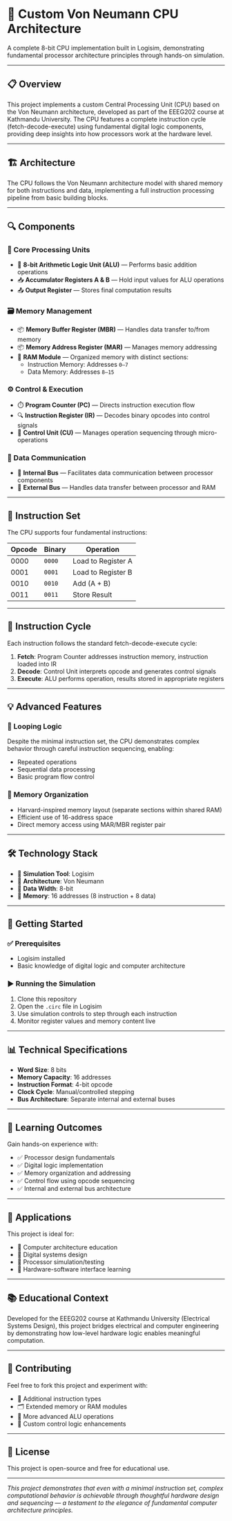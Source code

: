 # 🔧 Custom Von Neumann CPU Architecture

A complete 8-bit CPU implementation built in Logisim, demonstrating fundamental processor architecture principles through hands-on simulation.

---

## 📋 Overview

This project implements a custom Central Processing Unit (CPU) based on the Von Neumann architecture, developed as part of the EEEG202 course at Kathmandu University. The CPU features a complete instruction cycle (fetch-decode-execute) using fundamental digital logic components, providing deep insights into how processors work at the hardware level.

---

## 🏗️ Architecture

The CPU follows the Von Neumann architecture model with shared memory for both instructions and data, implementing a full instruction processing pipeline from basic building blocks.

---

## 🔍 Components

### 🧠 Core Processing Units
- 🧮 **8-bit Arithmetic Logic Unit (ALU)** — Performs basic addition operations
- 📥 **Accumulator Registers A & B** — Hold input values for ALU operations
- 📤 **Output Register** — Stores final computation results

### 🗃️ Memory Management
- 📦 **Memory Buffer Register (MBR)** — Handles data transfer to/from memory
- 📦 **Memory Address Register (MAR)** — Manages memory addressing
- 🧱 **RAM Module** — Organized memory with distinct sections:
  - Instruction Memory: Addresses `0–7`
  - Data Memory: Addresses `8–15`

### ⚙️ Control & Execution
- ⏱️ **Program Counter (PC)** — Directs instruction execution flow
- 🔍 **Instruction Register (IR)** — Decodes binary opcodes into control signals
- 🧩 **Control Unit (CU)** — Manages operation sequencing through micro-operations

### 🔄 Data Communication
- 🔄 **Internal Bus** — Facilitates data communication between processor components
- 🔄 **External Bus** — Handles data transfer between processor and RAM

---

## 📌 Instruction Set

The CPU supports four fundamental instructions:

| Opcode | Binary | Operation              |
|--------|--------|------------------------|
| 0000   | `0000` | Load to Register A     |
| 0001   | `0001` | Load to Register B     |
| 0010   | `0010` | Add (A + B)            |
| 0011   | `0011` | Store Result           |

---

## 🔄 Instruction Cycle

Each instruction follows the standard fetch-decode-execute cycle:

1. **Fetch**: Program Counter addresses instruction memory, instruction loaded into IR  
2. **Decode**: Control Unit interprets opcode and generates control signals  
3. **Execute**: ALU performs operation, results stored in appropriate registers

---

## 💡 Advanced Features

### 🔁 Looping Logic
Despite the minimal instruction set, the CPU demonstrates complex behavior through careful instruction sequencing, enabling:
- Repeated operations
- Sequential data processing
- Basic program flow control

### 🧭 Memory Organization
- Harvard-inspired memory layout (separate sections within shared RAM)
- Efficient use of 16-address space
- Direct memory access using MAR/MBR register pair

---

## 🛠️ Technology Stack

- 🧪 **Simulation Tool**: Logisim
- 🧱 **Architecture**: Von Neumann
- 📐 **Data Width**: 8-bit
- 💾 **Memory**: 16 addresses (8 instruction + 8 data)

---

## 🚀 Getting Started

### ✅ Prerequisites
- Logisim installed
- Basic knowledge of digital logic and computer architecture

### ▶️ Running the Simulation
1. Clone this repository  
2. Open the `.circ` file in Logisim  
3. Use simulation controls to step through each instruction  
4. Monitor register values and memory content live

---

## 📊 Technical Specifications

- **Word Size**: 8 bits  
- **Memory Capacity**: 16 addresses  
- **Instruction Format**: 4-bit opcode  
- **Clock Cycle**: Manual/controlled stepping  
- **Bus Architecture**: Separate internal and external buses

---

## 🎯 Learning Outcomes

Gain hands-on experience with:
- ✅ Processor design fundamentals
- ✅ Digital logic implementation
- ✅ Memory organization and addressing
- ✅ Control flow using opcode sequencing
- ✅ Internal and external bus architecture

---

## 🔗 Applications

This project is ideal for:
- 🏫 Computer architecture education
- 🔧 Digital systems design
- 🧪 Processor simulation/testing
- 🤖 Hardware-software interface learning

---

## 📚 Educational Context

Developed for the EEEG202 course at Kathmandu University (Electrical Systems Design), this project bridges electrical and computer engineering by demonstrating how low-level hardware logic enables meaningful computation.

---

## 🤝 Contributing

Feel free to fork this project and experiment with:
- 🧮 Additional instruction types
- 🗂️ Extended memory or RAM modules
- 🧠 More advanced ALU operations
- 🧩 Custom control logic enhancements

---

## 📄 License

This project is open-source and free for educational use.

---

*This project demonstrates that even with a minimal instruction set, complex computational behavior is achievable through thoughtful hardware design and sequencing — a testament to the elegance of fundamental computer architecture principles.*
